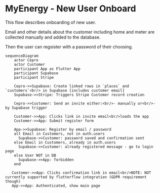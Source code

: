# MyEnergy - New User Onboard

This flow describes onboarding of new user.

Email and other details about the customer including home and meter are collected manually and added to the database.

Then the user can regsister with a password of their choosing.

```mermaid
sequenceDiagram
    actor Cepro
    actor Customer
    participant App as Flutter App
    participant Supabase
    participant Stripe
    
    Cepro->>Supabase: Create linked rows in `places` and `customers`<br/> in Supabase [includes customer email]
    Supabase->>Stripe: Triggers Stripe Customer record creation

    Cepro->>Customer: Send an invite either:<br/>- manually or<br/>- by Supabase trigger
    
    Customer->>App: Clicks link in invite email<br/>loads the app
    Customer->>App: Submit register form
    
    App->>Supabase: Register by email / password
    alt Email in Customers, not in auth.users
      Supabase->>Customer: password saved and confirmation sent
    else Email in Customers, already in auth.users
      Supabase->>Customer: already registered message - go to login page
    else User NOT in DB
      Supabase->>App: forbidden
    end

   Customer->>App: Clicks confirmation link in email<br/>NOTE: NOT currently supported by flutterflow integration (GDPR requirement though)
   App->>App: Authenticated, show main page
```